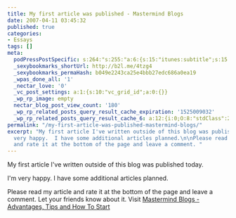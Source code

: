```yaml
---
title: My first article was published - Mastermind Blogs
date: 2007-04-11 03:45:32
published: true
categories:
- Essays
tags: []
meta:
  podPressPostSpecific: s:264:"s:255:"a:6:{s:15:"itunes:subtitle";s:15:"##PostExcerpt##";s:14:"itunes:summary";s:15:"##PostExcerpt##";s:15:"itunes:keywords";s:17:"##WordPressCats##";s:13:"itunes:author";s:10:"##Global##";s:15:"itunes:explicit";s:7:"Default";s:12:"itunes:block";s:7:"Default";}";";
  _sexybookmarks_shortUrl: http://b2l.me/4tzg4
  _sexybookmarks_permaHash: b049e2243ca25e4bbb27edc686a0ea19
  _wpas_done_all: '1'
  _nectar_love: '0'
  _vc_post_settings: a:1:{s:10:"vc_grid_id";a:0:{}}
  _wp_rp_image: empty
  nectar_blog_post_view_count: '180'
  _wp_rp_related_posts_query_result_cache_expiration: '1525009032'
  _wp_rp_related_posts_query_result_cache_6: a:12:{i:0;O:8:"stdClass":2:{s:7:"post_id";s:3:"205";s:5:"score";s:17:"39.66616158754378";}i:1;O:8:"stdClass":2:{s:7:"post_id";s:3:"312";s:5:"score";s:16:"25.0745318187533";}i:2;O:8:"stdClass":2:{s:7:"post_id";s:4:"8023";s:5:"score";s:18:"23.399004102380935";}i:3;O:8:"stdClass":2:{s:7:"post_id";s:3:"328";s:5:"score";s:18:"21.596273938825753";}i:4;O:8:"stdClass":2:{s:7:"post_id";s:3:"664";s:5:"score";s:18:"20.115860609309728";}i:5;O:8:"stdClass":2:{s:7:"post_id";s:3:"644";s:5:"score";s:18:"19.913112047318574";}i:6;O:8:"stdClass":2:{s:7:"post_id";s:4:"4137";s:5:"score";s:17:"19.70735072111891";}i:7;O:8:"stdClass":2:{s:7:"post_id";s:3:"739";s:5:"score";s:18:"18.931819659338814";}i:8;O:8:"stdClass":2:{s:7:"post_id";s:3:"379";s:5:"score";s:18:"18.837700690794634";}i:9;O:8:"stdClass":2:{s:7:"post_id";s:3:"647";s:5:"score";s:18:"18.591580505215937";}i:10;O:8:"stdClass":2:{s:7:"post_id";s:3:"296";s:5:"score";s:18:"17.343271887050395";}i:11;O:8:"stdClass":2:{s:7:"post_id";s:2:"17";s:5:"score";s:17:"16.48847489624233";}}
permalink: "/my-first-article-was-published-mastermind-blogs/"
excerpt: "My first article I've written outside of this blog was published today.\n\nI'm
  very happy.  I have some additional articles planned.\n\nPlease read my article
  and rate it at the bottom of the page and leave a comment. "
---
```

<p>My first article I've written outside of this blog was published today.</p>
<p>I'm very happy.  I have some additional articles planned.</p>
<p>Please read my article and rate it at the bottom of the page and leave a comment.  Let your friends know about it.  Visit <a href="http://ezinearticles.com/?id=512525" rel="nofollow">Mastermind Blogs - Advantages, Tips and How To Start</a></p>
